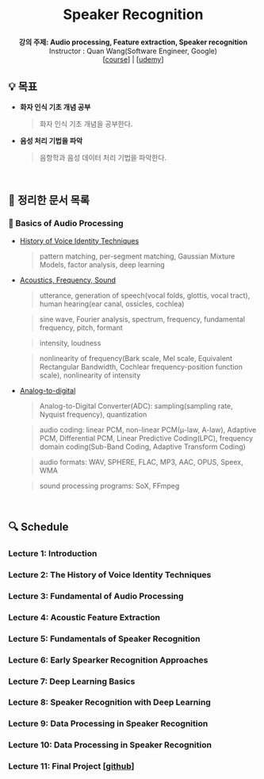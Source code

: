 <div width="100%" height="100%" align="center">
  
<h1 align="center">
  <p align="center">Speaker Recognition</p>
  <a href="https://www.udemy.com/course/speaker-recognition/">
  </a>
</h1>
  
  
<b>강의 주제: Audio processing, Feature extraction, Speaker recognition</b></br>
Instructor : Quan Wang(Software Engineer, Google)</br>
[[course](https://efficientml.ai/schedule/)] | [[udemy](https://www.udemy.com/course/speaker-recognition/)]</b>

</div>

## :bulb: 목표

- **화자 인식 기초 개념 공부**

  > 화자 인식 기초 개념을 공부한다.

- **음성 처리 기법을 파악**

  > 음항학과 음성 데이터 처리 기법을 파악한다.

</br>

## 🚩 정리한 문서 목록

### 📖 Basics of Audio Processing

- [History of Voice Identity Techniques](https://github.com/erectbranch/Speaker_Recognition_Basic/tree/master/Section02)

  > pattern matching, per-segment matching, Gaussian Mixture Models, factor analysis, deep learning

- [Acoustics, Frequency, Sound](https://github.com/erectbranch/Speaker_Recognition_Basic/tree/master/Section03/summary01)

  > utterance, generation of speech(vocal folds, glottis, vocal tract), human hearing(ear canal, ossicles, cochlea)

  > sine wave, Fourier analysis, spectrum, frequency, fundamental frequency, pitch, formant

  > intensity, loudness

  > nonlinearity of frequency(Bark scale, Mel scale, Equivalent Rectangular Bandwidth, Cochlear frequency-position function scale), nonlinearity of intensity

- [Analog-to-digital](https://github.com/erectbranch/Speaker_Recognition_Basic/tree/master/Section03/summary02)

  > Analog-to-Digital Converter(ADC): sampling(sampling rate, Nyquist frequency), quantization

  > audio coding: linear PCM, non-linear PCM(μ-law, A-law), Adaptive PCM, Differential PCM, Linear Predictive Coding(LPC), frequency domain coding(Sub-Band Coding, Adaptive Transform Coding)

  > audio formats: WAV, SPHERE, FLAC, MP3, AAC, OPUS, Speex, WMA

  > sound processing programs: SoX, FFmpeg

</br>

## :mag: Schedule

### Lecture 1: Introduction

### Lecture 2: The History of Voice Identity Techniques

### Lecture 3: Fundamental of Audio Processing

### Lecture 4: Acoustic Feature Extraction

### Lecture 5: Fundamentals of Speaker Recognition

### Lecture 6: Early Spearker Recognition Approaches

### Lecture 7: Deep Learning Basics

### Lecture 8: Speaker Recognition with Deep Learning

### Lecture 9: Data Processing in Speaker Recognition

### Lecture 10: Data Processing in Speaker Recognition

### Lecture 11: Final Project [[github](https://github.com/wq2012/SpeakerRecognitionFromScratch)] 